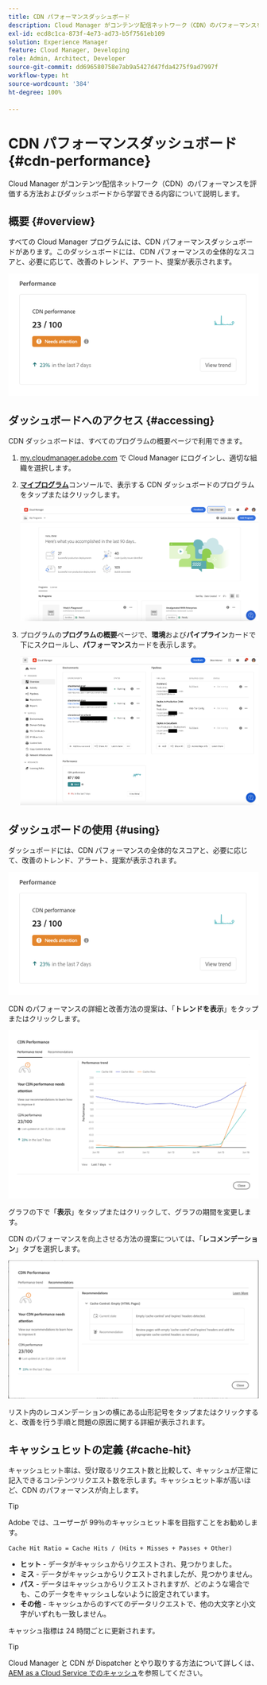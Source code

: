 ```yaml
---
title: CDN パフォーマンスダッシュボード
description: Cloud Manager がコンテンツ配信ネットワーク（CDN）のパフォーマンスを評価する方法およびダッシュボードから学習できる内容について説明します。
exl-id: ecd8c1ca-873f-4e73-ad73-b5f7561eb109
solution: Experience Manager
feature: Cloud Manager, Developing
role: Admin, Architect, Developer
source-git-commit: dd696580758e7ab9a5427d47fda4275f9ad7997f
workflow-type: ht
source-wordcount: '384'
ht-degree: 100%

---
```


# CDN パフォーマンスダッシュボード {#cdn-performance}

Cloud Manager がコンテンツ配信ネットワーク（CDN）のパフォーマンスを評価する方法およびダッシュボードから学習できる内容について説明します。

## 概要 {#overview}

すべての Cloud Manager プログラムには、CDN パフォーマンスダッシュボードがあります。このダッシュボードには、CDN パフォーマンスの全体的なスコアと、必要に応じて、改善のトレンド、アラート、提案が表示されます。

![CDN パフォーマンスダッシュボード](assets/cdn-performance-dashboard.png)

## ダッシュボードへのアクセス {#accessing}

CDN ダッシュボードは、すべてのプログラムの概要ページで利用できます。

1. [my.cloudmanager.adobe.com](https://my.cloudmanager.adobe.com/) で Cloud Manager にログインし、適切な組織を選択します。

1. **[マイプログラム](/help/implementing/cloud-manager/navigation.md#my-programs)**&#x200B;コンソールで、表示する CDN ダッシュボードのプログラムをタップまたはクリックします。

   ![マイプログラムページ](assets/my-programs.png)

1. プログラムの&#x200B;**プログラムの概要**&#x200B;ページで、**環境**&#x200B;および&#x200B;**パイプライン**&#x200B;カードで下にスクロールし、**パフォーマンス**&#x200B;カードを表示します。

   ![パフォーマンス](assets/cdn-performance-overview.png)

## ダッシュボードの使用 {#using}

ダッシュボードには、CDN パフォーマンスの全体的なスコアと、必要に応じて、改善のトレンド、アラート、提案が表示されます。

![CDN パフォーマンスダッシュボード](assets/cdn-performance-dashboard.png)

CDN のパフォーマンスの詳細と改善方法の提案は、「**トレンドを表示**」をタップまたはクリックします。

![パフォーマンスのトレンド](assets/cdn-performance-trend.png)

グラフの下で「**表示**」をタップまたはクリックして、グラフの期間を変更します。

CDN のパフォーマンスを向上させる方法の提案については、「**レコメンデーション**」タブを選択します。

![CDN のレコメンデーション](assets/cdn-performance-recommendations.png)

リスト内のレコメンデーションの横にある山形記号をタップまたはクリックすると、改善を行う手順と問題の原因に関する詳細が表示されます。

## キャッシュヒットの定義 {#cache-hit}

キャッシュヒット率は、受け取るリクエスト数と比較して、キャッシュが正常に記入できるコンテンツリクエスト数を示します。キャッシュヒット率が高いほど、CDN のパフォーマンスが向上します。

>[!TIP]
>
>Adobe では、ユーザーが 99％のキャッシュヒット率を目指すことをお勧めします。

```text
Cache Hit Ratio = Cache Hits / (Hits + Misses + Passes + Other)
```

* **ヒット** - データがキャッシュからリクエストされ、見つかりました。
* **ミス** - データがキャッシュからリクエストされましたが、見つかりません。
* **パス** - データはキャッシュからリクエストされますが、どのような場合でも、このデータをキャッシュしないように設定されています。
* **その他** - キャッシュからのすべてのデータリクエストで、他の大文字と小文字がいずれも一致しません。

キャッシュ指標は 24 時間ごとに更新されます。

>[!TIP]
>
>Cloud Manager と CDN が Dispatcher とやり取りする方法について詳しくは、[AEM as a Cloud Service でのキャッシュ](/help/implementing/dispatcher/caching.md)を参照してください。
